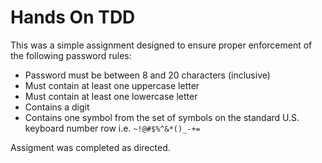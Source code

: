 # Hands On TDD

This was a simple assignment designed to ensure proper enforcement of the following password rules:
- Password must be between 8 and 20 characters (inclusive)
- Must contain at least one uppercase letter
- Must contain at least one lowercase letter
- Contains a digit
- Contains one symbol from the set of symbols on the standard U.S. keyboard number row i.e. `~!@#$%^&*()_-+=`

Assigment was completed as directed.
